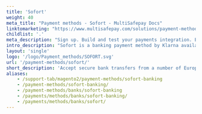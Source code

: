 ```yaml
---
title: 'Sofort'
weight: 40
meta_title: "Payment methods - Sofort - MultiSafepay Docs"
linktomarketing: "https://www.multisafepay.com/solutions/payment-methods/sofort"
childlist: '.'
meta_description: "Sign up. Build and test your payments integration. Explore our products and services. Use our API reference, SDKs, and wrappers. Get support."
intro_description: "Sofort is a banking payment method by Klarna available in several European countries, and particularly popular in Germany. It integrates directly with the customer's bank like a direct bank transfer. The customer verifies the payment, which reduces the risks associated with traditional transfers. Once a payment is completed, the customer cannot reverse it and Sofort guarantees settlement."
layout: 'single'
logo: '/logo/Payment_methods/SOFORT.svg' 
url: '/payment-methods/sofort/'
short_description: 'Accept secure bank transfers from a number of European countries.'
aliases:
    - /support-tab/magento2/payment-methods/sofort-banking
    - /payment-methods/sofort-banking/
    - /payment-methods/banks/sofort-banking
    - /payments/methods/banks/sofort-banking/
    - /payments/methods/banks/sofort/
---
```

